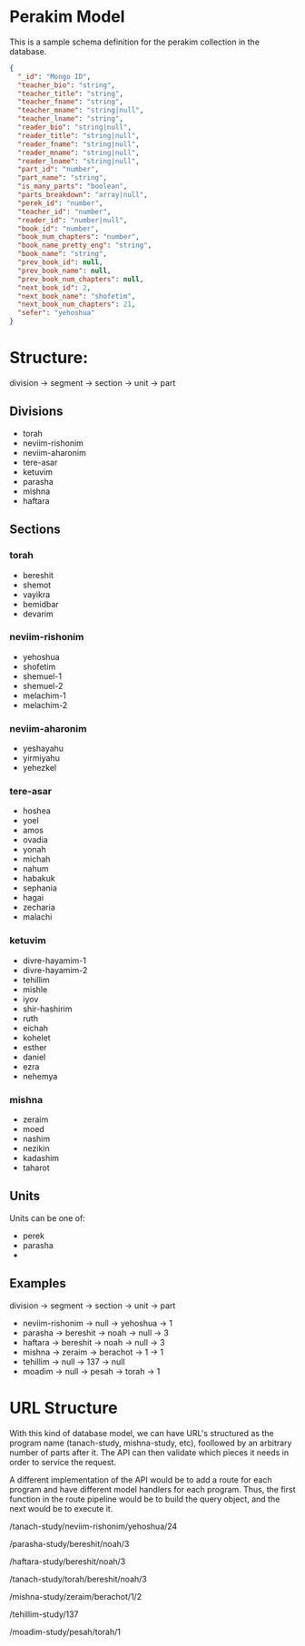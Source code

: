 # Perakim Model

This is a sample schema definition for the perakim collection in the database.

```json
{
  "_id": "Mongo ID",
  "teacher_bio": "string",
  "teacher_title": "string",
  "teacher_fname": "string",
  "teacher_mname": "string|null",
  "teacher_lname": "string",
  "reader_bio": "string|null",
  "reader_title": "string|null",
  "reader_fname": "string|null",
  "reader_mname": "string|null",
  "reader_lname": "string|null",
  "part_id": "number",
  "part_name": "string",
  "is_many_parts": "boolean",
  "parts_breakdown": "array|null",
  "perek_id": "number",
  "teacher_id": "number",
  "reader_id": "number|null",
  "book_id": "number",
  "book_num_chapters": "number",
  "book_name_pretty_eng": "string",
  "book_name": "string",
  "prev_book_id": null,
  "prev_book_name": null,
  "prev_book_num_chapters": null,
  "next_book_id": 2,
  "next_book_name": "shofetim",
  "next_book_num_chapters": 21,
  "sefer": "yehoshua"
}
```

# Structure:

division -> segment -> section -> unit -> part

## Divisions

* torah
* neviim-rishonim
* neviim-aharonim
* tere-asar
* ketuvim
* parasha
* mishna
* haftara

## Sections

### torah

* bereshit
* shemot
* vayikra
* bemidbar
* devarim

### neviim-rishonim

* yehoshua
* shofetim
* shemuel-1
* shemuel-2
* melachim-1
* melachim-2

### neviim-aharonim

* yeshayahu
* yirmiyahu
* yehezkel

### tere-asar

* hoshea
* yoel
* amos
* ovadia
* yonah
* michah
* nahum
* habakuk
* sephania
* hagai
* zecharia
* malachi

### ketuvim

* divre-hayamim-1
* divre-hayamim-2
* tehillim
* mishle
* iyov
* shir-hashirim
* ruth
* eichah
* kohelet
* esther
* daniel
* ezra
* nehemya

### mishna

* zeraim
* moed
* nashim
* nezikin
* kadashim
* taharot

## Units

Units can be one of:

* perek
* parasha
* 

## Examples

division -> segment -> section -> unit -> part

* neviim-rishonim -> null -> yehoshua -> 1
* parasha -> bereshit -> noah -> null -> 3
* haftara -> bereshit -> noah -> null -> 3
* mishna -> zeraim -> berachot -> 1 -> 1
* tehillim -> null -> 137 -> null
* moadim -> null -> pesah -> torah -> 1

# URL Structure

With this kind of database model, we can have URL's structured as the program name (tanach-study, mishna-study, etc), foollowed by an arbitrary number of parts after it. The API can then validate which pieces it needs in order to service the request.

A different implementation of the API would be to add a route for each program and have different model handlers for each program. Thus, the first function in the route pipeline would be to build the query object, and the next would be to execute it.

/tanach-study/neviim-rishonim/yehoshua/24

/parasha-study/bereshit/noah/3

/haftara-study/bereshit/noah/3

/tanach-study/torah/bereshit/noah/3

/mishna-study/zeraim/berachot/1/2

/tehillim-study/137

/moadim-study/pesah/torah/1

